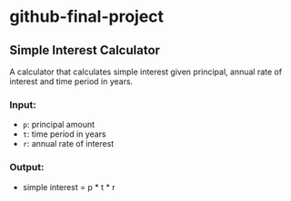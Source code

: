# github-final-project
## Simple Interest Calculator

A calculator that calculates simple interest given principal, annual rate of interest and time period in years.

### Input:
- `p`: principal amount
- `t`: time period in years
- `r`: annual rate of interest

### Output:
- simple interest = p * t * r
